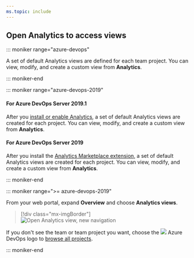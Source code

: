 ```yaml
---
ms.topic: include
---
```


<a id="open-analytics"> </a>

## Open Analytics to access views

::: moniker range="azure-devops"

A set of default Analytics views are defined for each team project. You can view, modify, and create a custom view from **Analytics**.

::: moniker-end

::: moniker range="azure-devops-2019"

#### For Azure DevOps Server 2019.1

After you [install or enable Analytics](/azure/devops/report/dashboards/analytics-extension), a set of default Analytics views are created for each project. You can view, modify, and create a custom view from **Analytics**.

#### For Azure DevOps Server 2019

After you install the [Analytics Marketplace extension](/azure/devops/report/dashboards/analytics-extension), a set of default Analytics views are created for each project. You can view, modify, and create a custom view from **Analytics**.

::: moniker-end

::: moniker range=">= azure-devops-2019"

From your web portal, expand **Overview** and choose **Analytics views**.

> [!div class="mx-imgBorder"]  
> ![Open Analytics view, new navigation](/azure/devops/report/powerbi/media/open_analytics.png)

If you don't see the team or team project you want, choose the ![ ](/azure/devops/report/powerbi/media/azure_devops.png) Azure DevOps logo to [browse all projects](/azure/devops/project/navigation/work-across-projects).

::: moniker-end
